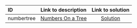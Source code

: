| ID | Link to description | Link to solution |
|:---|:---|:---:|
| numbertree | [Numbers On a Tree](https://open.kattis.com/problems/numbertree) | [Solution](https://github.com/versenyi98/leetcode-solutions/tree/main/solutions/Numbers%20On%20a%20Tree)|
